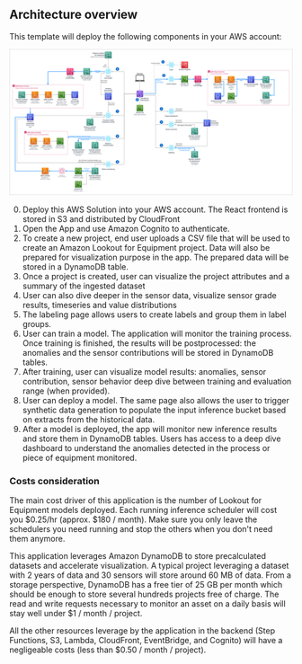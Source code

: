 ## Architecture overview
This template will deploy the following components in your AWS account:

<img src="assets/architecture-diagram-without-legend.png" alt="Architecture diagram" width="1000px" />

0. Deploy this AWS Solution into your AWS account. The React frontend is stored in S3 and distributed by CloudFront
1. Open the App and use Amazon Cognito to authenticate.
2. To create a new project, end user uploads a CSV file that will be used to create an Amazon Lookout for Equipment project. Data will also be prepared for visualization purpose in the app. The prepared data will be stored in a DynamoDB table.
3. Once a project is created, user can visualize the project attributes and a summary of the ingested dataset
4. User can also dive deeper in the sensor data, visualize sensor grade results, timeseries and value distributions
5. The labeling page allows users to create labels and group them in label groups.
6. User can train a model. The application will monitor the training process. Once training is finished, the results will be postprocessed: the anomalies and the sensor contributions will be stored in DynamoDB tables.
7. After training, user can visualize model results: anomalies, sensor contribution, sensor behavior deep dive between training and evaluation range (when provided).
8. User can deploy a model. The same page also allows the user to trigger synthetic data generation to populate the input inference bucket based on extracts from the historical data.
9. After a model is deployed, the app will monitor new inference results and store them in DynamoDB tables. Users has access to a deep dive dashboard to understand the anomalies detected in the process or piece of equipment monitored.

### Costs consideration

The main cost driver of this application is the number of Lookout for Equipment models deployed. Each running inference scheduler will cost you $0.25/hr (approx. $180 / month). Make sure you only leave the schedulers you need running and stop the others when you don't need them anymore.

This application leverages Amazon DynamoDB to store precalculated datasets and accelerate visualization. A typical project leveraging a dataset with 2 years of data and 30 sensors will store around 60 MB of data. From a storage perspective, DynamoDB has a free tier of 25 GB per month which should be enough to store several hundreds projects free of charge. The read and write requests necessary to monitor an asset on a daily basis will stay well under $1 / month / project.

All the other resources leverage by the application in the backend (Step Functions, S3, Lambda, CloudFront, EventBridge, and Cognito) will have a negligeable costs (less than $0.50 / month / project).